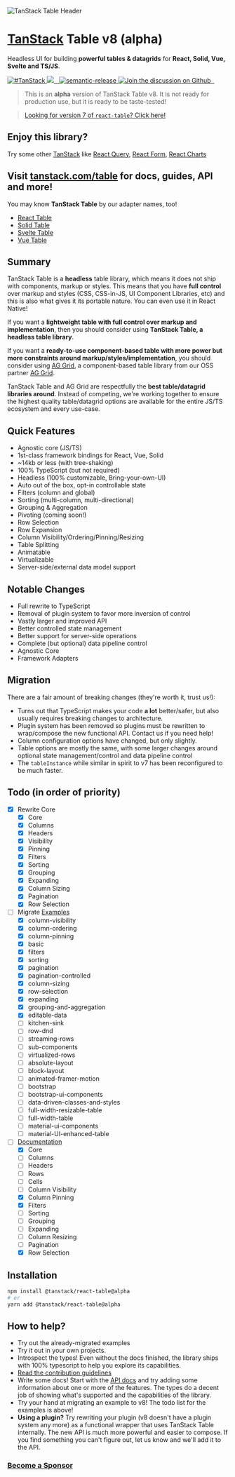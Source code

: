 ![TanStack Table Header](https://github.com/tanstack/table/raw/alpha/media/repo-header.png)

# [TanStack](https://tanstack.com) Table v8 (alpha)

Headless UI for building **powerful tables & datagrids** for **React, Solid, Vue, Svelte and TS/JS**.

<a href="https://twitter.com/intent/tweet?button_hashtag=TanStack" target="\_parent">
  <img alt="#TanStack" src="https://img.shields.io/twitter/url?color=%2308a0e9&label=%23TanStack&style=social&url=https%3A%2F%2Ftwitter.com%2Fintent%2Ftweet%3Fbutton_hashtag%3DTanStack" />
</a><a href="https://github.com/tanstack/table/actions?table=workflow%3A%22react-table+tests%22">
<img src="https://github.com/tanstack/table/workflows/react-table%20tests/badge.svg" />
</a><a href="https://npmjs.com/package/react-table" target="\_parent">
  <img alt="" src="https://img.shields.io/npm/dm/@tanstack/react-table.svg" />
</a><a href="https://bundlephobia.com/result?p=@tanstack/react-table@latest" target="\_parent">
  <img alt="" src="https://badgen.net/bundlephobia/minzip/@tanstack/react-table@latest" />
</a><a href="#badge">
    <img alt="semantic-release" src="https://img.shields.io/badge/%20%20%F0%9F%93%A6%F0%9F%9A%80-semantic--release-e10079.svg">
  </a><a href="https://github.com/tanstack/table/discussions">
  <img alt="Join the discussion on Github" src="https://img.shields.io/badge/Github%20Discussions%20%26%20Support-Chat%20now!-blue" />
</a><a href="https://github.com/tanstack/table" target="\_parent">
  <img alt="" src="https://img.shields.io/github/stars/tanstack/react-table.svg?style=social&label=Star" />
</a><a href="https://twitter.com/tannerlinsley" target="\_parent">
  <img alt="" src="https://img.shields.io/twitter/follow/tannerlinsley.svg?style=social&label=Follow" />
</a>

> This is an **alpha** version of TanStack Table v8. It is not ready for production use, but it is ready to be taste-tested!

> [Looking for version 7 of `react-table`? Click here!](https://github.com/tanstack/table/tree/v7)

## Enjoy this library?

Try some other [TanStack](https://tanstack.com) like [React Query](https://github.com/tannerlinsley/react-query), [React Form](https://github.com/tannerlinsley/react-form), [React Charts](https://github.com/tannerlinsley/react-charts)

## Visit [tanstack.com/table](https://tanstack.com/table) for docs, guides, API and more!

You may know **TanStack Table** by our adapter names, too!

- [React Table](https://tanstack.com/table/v8/docs/adapters/react-table)
- [Solid Table](https://tanstack.com/table/v8/docs/adapters/solid-table)
- [Svelte Table](https://tanstack.com/table/v8/docs/adapters/svelte-table)
- [Vue Table](https://tanstack.com/table/v8/docs/adapters/vue-table)

## Summary

TanStack Table is a **headless** table library, which means it does not ship with components, markup or styles. This means that you have **full control** over markup and styles (CSS, CSS-in-JS, UI Component Libraries, etc) and this is also what gives it its portable nature. You can even use it in React Native!

If you want a **lightweight table with full control over markup and implementation**, then you should consider using **TanStack Table, a headless table library**.

If you want a **ready-to-use component-based table with more power but more constraints around markup/styles/implementation**, you should consider using [AG Grid](https://ag-grid.com/react-data-grid/?utm_source=reacttable&utm_campaign=githubreacttable), a component-based table library from our OSS partner [AG Grid](https://ag-grid.com).

TanStack Table and AG Grid are respectfully the
**best table/datagrid libraries around**. Instead
of competing, we're working together to ensure the highest
quality table/datagrid options are available for the entire
JS/TS ecosystem and every use-case.

## Quick Features

- Agnostic core (JS/TS)
- 1st-class framework bindings for React, Vue, Solid
- ~14kb or less (with tree-shaking)
- 100% TypeScript (but not required)
- Headless (100% customizable, Bring-your-own-UI)
- Auto out of the box, opt-in controllable state
- Filters (column and global)
- Sorting (multi-column, multi-directional)
- Grouping & Aggregation
- Pivoting (coming soon!)
- Row Selection
- Row Expansion
- Column Visibility/Ordering/Pinning/Resizing
- Table Splitting
- Animatable
- Virtualizable
- Server-side/external data model support

## Notable Changes

- Full rewrite to TypeScript
- Removal of plugin system to favor more inversion of control
- Vastly larger and improved API
- Better controlled state management
- Better support for server-side operations
- Complete (but optional) data pipeline control
- Agnostic Core
- Framework Adapters

## Migration

There are a fair amount of breaking changes (they're worth it, trust us!):

- Turns out that TypeScript makes your code **a lot** better/safer, but also usually requires breaking changes to architecture.
- Plugin system has been removed so plugins must be rewritten to wrap/compose the new functional API. Contact us if you need help!
- Column configuration options have changed, but only slightly.
- Table options are mostly the same, with some larger changes around optional state management/control and data pipeline control
- The `tableInstance` while similar in spirit to v7 has been reconfigured to be much faster.

## Todo (in order of priority)

- [x] Rewrite Core
  - [x] Core
  - [x] Columns
  - [x] Headers
  - [x] Visibility
  - [x] Pinning
  - [x] Filters
  - [x] Sorting
  - [x] Grouping
  - [x] Expanding
  - [x] Column Sizing
  - [x] Pagination
  - [x] Row Selection
- [ ] Migrate [Examples](https://github.com/tanstack/table/tree/alpha/examples)
  - [x] column-visibility
  - [x] column-ordering
  - [x] column-pinning
  - [x] basic
  - [x] filters
  - [x] sorting
  - [x] pagination
  - [x] pagination-controlled
  - [x] column-sizing
  - [x] row-selection
  - [x] expanding
  - [x] grouping-and-aggregation
  - [x] editable-data
  - [ ] kitchen-sink
  - [ ] row-dnd
  - [ ] streaming-rows
  - [ ] sub-components
  - [ ] virtualized-rows
  - [ ] absolute-layout
  - [ ] block-layout
  - [ ] animated-framer-motion
  - [ ] bootstrap
  - [ ] bootstrap-ui-components
  - [ ] data-driven-classes-and-styles
  - [ ] full-width-resizable-table
  - [ ] full-width-table
  - [ ] material-ui-components
  - [ ] material-UI-enhanced-table
- [ ] [Documentation](https://github.com/tanstack/table/tree/alpha/docs/)
  - [x] Core
  - [ ] Columns
  - [ ] Headers
  - [ ] Rows
  - [ ] Cells
  - [ ] Column Visibility
  - [x] Column Pinning
  - [x] Filters
  - [ ] Sorting
  - [ ] Grouping
  - [ ] Expanding
  - [ ] Column Resizing
  - [ ] Pagination
  - [x] Row Selection

## Installation

```bash
npm install @tanstack/react-table@alpha
# or
yarn add @tanstack/react-table@alpha
```

## How to help?

- Try out the already-migrated examples
- Try it out in your own projects.
- Introspect the types! Even without the docs finished, the library ships with 100% typescript to help you explore its capabilities.
- [Read the contribution guidelines](https://github.com/tanstack/table/tree/alpha/CONTRIBUTING.md)
- Write some docs! Start with the [API docs](https://github.com/TanStack/react-table/tree/alpha/docs/src/api) and try adding some information about one or more of the features. The types do a decent job of showing what's supported and the capabilities of the library.
- Try your hand at migrating an example to v8! The todo list for the examples is above!
- **Using a plugin?** Try rewriting your plugin (v8 doesn't have a plugin system any more) as a functional wrapper that uses TanStack Table internally. The new API is much more powerful and easier to compose. If you find something you can't figure out, let us know and we'll add it to the API.

### [Become a Sponsor](https://github.com/sponsors/tannerlinsley/)

<!-- USE THE FORCE LUKE -->
